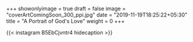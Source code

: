 +++
showonlyimage = true
draft = false
image = "coverArtComingSoon_300_ppi.jpg"
date = "2019-11-19T18:25:22+05:30"
title = "A Portrait of God's Love"
weight = 0
+++


{{< instagram B5EbCjvntr4 hidecaption >}}

